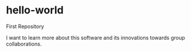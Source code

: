 # hello-world

First Repository

I want to learn more about this software and its innovations towards group collaborations.
